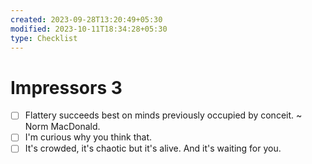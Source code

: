 ```yaml
---
created: 2023-09-28T13:20:49+05:30
modified: 2023-10-11T18:34:28+05:30
type: Checklist
---
```


# Impressors 3

- [ ] Flattery succeeds best on minds previously occupied by conceit. ~ Norm MacDonald.
- [ ] I'm curious why you think that.
- [ ] It's crowded, it's chaotic but it's alive. And it's waiting for you.
